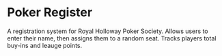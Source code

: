 # Poker Register
A registration system for Royal Holloway Poker Society.
Allows users to enter their name, then assigns them to a random seat. Tracks players total buy-ins and leauge points.
